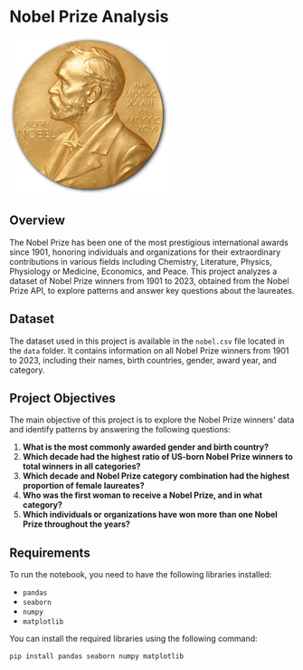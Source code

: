 # Nobel Prize Analysis

![Nobel Prize](Nobel_Prize.png)

## Overview

The Nobel Prize has been one of the most prestigious international awards since 1901, honoring individuals and organizations for their extraordinary contributions in various fields including Chemistry, Literature, Physics, Physiology or Medicine, Economics, and Peace. This project analyzes a dataset of Nobel Prize winners from 1901 to 2023, obtained from the Nobel Prize API, to explore patterns and answer key questions about the laureates.

## Dataset

The dataset used in this project is available in the `nobel.csv` file located in the `data` folder. It contains information on all Nobel Prize winners from 1901 to 2023, including their names, birth countries, gender, award year, and category.

## Project Objectives

The main objective of this project is to explore the Nobel Prize winners' data and identify patterns by answering the following questions:

1. **What is the most commonly awarded gender and birth country?**
2. **Which decade had the highest ratio of US-born Nobel Prize winners to total winners in all categories?**
3. **Which decade and Nobel Prize category combination had the highest proportion of female laureates?**
4. **Who was the first woman to receive a Nobel Prize, and in what category?**
5. **Which individuals or organizations have won more than one Nobel Prize throughout the years?**

## Requirements

To run the notebook, you need to have the following libraries installed:

- `pandas`
- `seaborn`
- `numpy`
- `matplotlib`

You can install the required libraries using the following command:

```bash
pip install pandas seaborn numpy matplotlib

